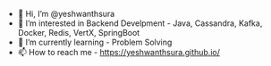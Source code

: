 - 👋 Hi, I’m @yeshwanthsura
- 👀 I’m interested in Backend Develpment - Java, Cassandra, Kafka, Docker, Redis, VertX, SpringBoot
- 🌱 I’m currently learning - Problem Solving
- 📫 How to reach me - https://yeshwanthsura.github.io/

<!---
yeshwanthsura/yeshwanthsura is a ✨ special ✨ repository because its `README.md` (this file) appears on your GitHub profile.
You can click the Preview link to take a look at your changes.
--->
